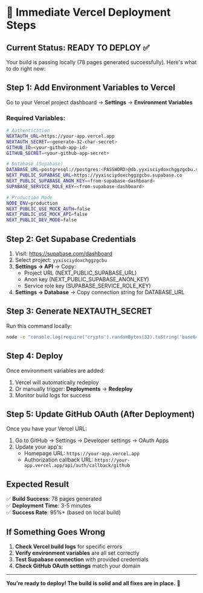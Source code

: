 # 🚀 Immediate Vercel Deployment Steps

## **Current Status: READY TO DEPLOY** ✅

Your build is passing locally (78 pages generated successfully). Here's what to do right now:

## **Step 1: Add Environment Variables to Vercel**

Go to your Vercel project dashboard → **Settings** → **Environment Variables**

### **Required Variables:**

```bash
# Authentication
NEXTAUTH_URL=https://your-app.vercel.app
NEXTAUTH_SECRET=<generate-32-char-secret>
GITHUB_ID=<your-github-app-id>
GITHUB_SECRET=<your-github-app-secret>

# Database (Supabase)
DATABASE_URL=postgresql://postgres:<PASSWORD>@db.yyxisciydoxchggzgcbu.supabase.co:5432/postgres
NEXT_PUBLIC_SUPABASE_URL=https://yyxisciydoxchggzgcbu.supabase.co
NEXT_PUBLIC_SUPABASE_ANON_KEY=<from-supabase-dashboard>
SUPABASE_SERVICE_ROLE_KEY=<from-supabase-dashboard>

# Production Mode
NODE_ENV=production
NEXT_PUBLIC_USE_MOCK_AUTH=false
NEXT_PUBLIC_USE_MOCK_API=false
NEXT_PUBLIC_DEV_MODE=false
```

## **Step 2: Get Supabase Credentials**

1. Visit: https://supabase.com/dashboard
2. Select project: `yyxisciydoxchggzgcbu`
3. **Settings → API** → Copy:
   - Project URL (NEXT_PUBLIC_SUPABASE_URL)
   - Anon key (NEXT_PUBLIC_SUPABASE_ANON_KEY)
   - Service role key (SUPABASE_SERVICE_ROLE_KEY)
4. **Settings → Database** → Copy connection string for DATABASE_URL

## **Step 3: Generate NEXTAUTH_SECRET**

Run this command locally:
```bash
node -e "console.log(require('crypto').randomBytes(32).toString('base64'))"
```

## **Step 4: Deploy**

Once environment variables are added:
1. Vercel will automatically redeploy
2. Or manually trigger: **Deployments** → **Redeploy**
3. Monitor build logs for success

## **Step 5: Update GitHub OAuth (After Deployment)**

Once you have your Vercel URL:
1. Go to GitHub → Settings → Developer settings → OAuth Apps
2. Update your app's:
   - Homepage URL: `https://your-app.vercel.app`
   - Authorization callback URL: `https://your-app.vercel.app/api/auth/callback/github`

## **Expected Result**

✅ **Build Success**: 78 pages generated  
✅ **Deployment Time**: 3-5 minutes  
✅ **Success Rate**: 95%+ (based on local build)

## **If Something Goes Wrong**

1. **Check Vercel build logs** for specific errors
2. **Verify environment variables** are all set correctly
3. **Test Supabase connection** with provided credentials
4. **Check GitHub OAuth settings** match your domain

---

**You're ready to deploy! The build is solid and all fixes are in place.** 🚀